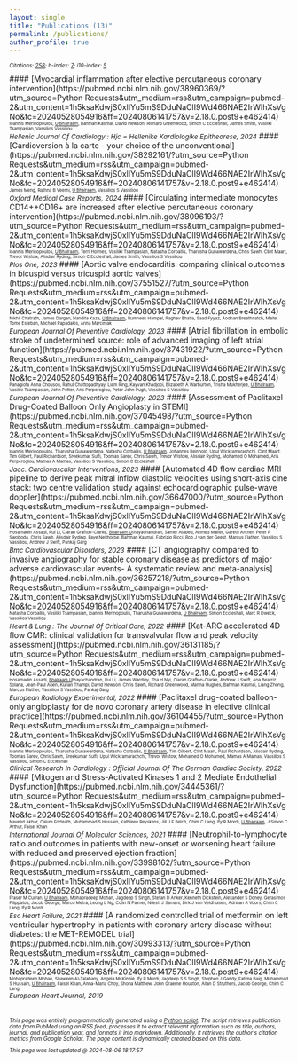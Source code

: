 ```yaml
---
layout: single
title: "Publications (13)"
permalink: /publications/
author_profile: true
---
```


<style>hr { display: none; }</style>

<p style='font-size: 0.7em;'><i>Citations: <u>258</u>; h-index: <u>7</u>; i10-index: <u>5</u></i></p>
#### [Myocardial inflammation after elective percutaneous coronary intervention](https://pubmed.ncbi.nlm.nih.gov/38960369/?utm_source=Python Requests&utm_medium=rss&utm_campaign=pubmed-2&utm_content=1h5ksaKdwjS0xlIYu5mS9DduNaClI9Wd466NAE2IrWIhXsVgNo&fc=20240528054916&ff=20240806141757&v=2.18.0.post9+e462414)<br><span style='font-size: 0.55em;'>Ioannis Merinopoulos, <u>U Bhalraam</u>, Bahman Kasmai, David Hewson, Richard Greenwood, Simon C Eccleshall, James Smith, Vasiliki Tsampasian, Vassilios Vassiliou</span><br><span style='font-size: 0.85em;'><i>Hellenic Journal Of Cardiology : Hjc = Hellenike Kardiologike Epitheorese, 2024</i></span>
#### [Cardioversion à la carte - your choice of the unconventional](https://pubmed.ncbi.nlm.nih.gov/38292161/?utm_source=Python Requests&utm_medium=rss&utm_campaign=pubmed-2&utm_content=1h5ksaKdwjS0xlIYu5mS9DduNaClI9Wd466NAE2IrWIhXsVgNo&fc=20240528054916&ff=20240806141757&v=2.18.0.post9+e462414)<br><span style='font-size: 0.55em;'>James Meng, Rathna B Veerni, <u>U Bhalraam</u>, Vassilios S Vassiliou</span><br><span style='font-size: 0.85em;'><i>Oxford Medical Case Reports, 2024</i></span>
#### [Circulating intermediate monocytes CD14++CD16+ are increased after elective percutaneous coronary intervention](https://pubmed.ncbi.nlm.nih.gov/38096193/?utm_source=Python Requests&utm_medium=rss&utm_campaign=pubmed-2&utm_content=1h5ksaKdwjS0xlIYu5mS9DduNaClI9Wd466NAE2IrWIhXsVgNo&fc=20240528054916&ff=20240806141757&v=2.18.0.post9+e462414)<br><span style='font-size: 0.55em;'>Ioannis Merinopoulos, <u>U Bhalraam</u>, Terri Holmes, Vasiliki Tsampasian, Natasha Corballis, Tharusha Gunawardena, Chris Sawh, Clint Maart, Trevor Wistow, Alisdair Ryding, Simon C Eccleshall, James Smith, Vassilios S Vassiliou</span><br><span style='font-size: 0.85em;'><i>Plos One, 2023</i></span>
#### [Aortic valve endocarditis: comparing clinical outcomes in bicuspid versus tricuspid aortic valves](https://pubmed.ncbi.nlm.nih.gov/37551527/?utm_source=Python Requests&utm_medium=rss&utm_campaign=pubmed-2&utm_content=1h5ksaKdwjS0xlIYu5mS9DduNaClI9Wd466NAE2IrWIhXsVgNo&fc=20240528054916&ff=20240806141757&v=2.18.0.post9+e462414)<br><span style='font-size: 0.55em;'>Nikhil Chatrath, James Dargan, Nandita Kaza, <u>U Bhalraam</u>, Rumneek Hampal, Raghav Bhatia, Saad Fyyaz, Aodhan Breathnatch, Maite Tome Esteban, Michael Papadakis, Anna Marciniak</span><br><span style='font-size: 0.85em;'><i>European Journal Of Preventive Cardiology, 2023</i></span>
#### [Atrial fibrillation in embolic stroke of undetermined source: role of advanced imaging of left atrial function](https://pubmed.ncbi.nlm.nih.gov/37431922/?utm_source=Python Requests&utm_medium=rss&utm_campaign=pubmed-2&utm_content=1h5ksaKdwjS0xlIYu5mS9DduNaClI9Wd466NAE2IrWIhXsVgNo&fc=20240528054916&ff=20240806141757&v=2.18.0.post9+e462414)<br><span style='font-size: 0.55em;'>Panagiota Anna Chousou, Rahul Chattopadhyay, Liam Ring, Kayvan Khadjooi, Elizabeth A Warburton, Trisha Mukherjee, <u>U Bhalraam</u>, Vasiliki Tsampasian, John Potter, Aris Perperoglou, Peter John Pugh, Vassilios S Vassiliou</span><br><span style='font-size: 0.85em;'><i>European Journal Of Preventive Cardiology, 2023</i></span>
#### [Assessment of Paclitaxel Drug-Coated Balloon Only Angioplasty in STEMI](https://pubmed.ncbi.nlm.nih.gov/37045498/?utm_source=Python Requests&utm_medium=rss&utm_campaign=pubmed-2&utm_content=1h5ksaKdwjS0xlIYu5mS9DduNaClI9Wd466NAE2IrWIhXsVgNo&fc=20240528054916&ff=20240806141757&v=2.18.0.post9+e462414)<br><span style='font-size: 0.55em;'>Ioannis Merinopoulos, Tharusha Gunawardena, Natasha Corballis, <u>U Bhalraam</u>, Johannes Reinhold, Upul Wickramarachchi, Clint Maart, Tim Gilbert, Paul Richardson, Sreekumar Sulfi, Toomas Sarev, Chris Sawh, Trevor Wistow, Alisdair Ryding, Mohamed O Mohamed, Aris Perperoglou, Mamas A Mamas, Vassilios S Vassiliou, Simon C Eccleshall</span><br><span style='font-size: 0.85em;'><i>Jacc. Cardiovascular Interventions, 2023</i></span>
#### [Automated 4D flow cardiac MRI pipeline to derive peak mitral inflow diastolic velocities using short-axis cine stack: two centre validation study against echocardiographic pulse-wave doppler](https://pubmed.ncbi.nlm.nih.gov/36647000/?utm_source=Python Requests&utm_medium=rss&utm_campaign=pubmed-2&utm_content=1h5ksaKdwjS0xlIYu5mS9DduNaClI9Wd466NAE2IrWIhXsVgNo&fc=20240528054916&ff=20240806141757&v=2.18.0.post9+e462414)<br><span style='font-size: 0.55em;'>Hosamadin Assadi, Rui Li, Ciaran Grafton-Clarke, <u>Bhalraam U</u>thayachandran, Samer Alabed, Ahmed Maiter, Gareth Archer, Peter P Swoboda, Chris Sawh, Alisdair Ryding, Faye Nelthorpe, Bahman Kasmai, Fabrizio Ricci, Rob J van der Geest, Marcus Flather, Vassilios S Vassiliou, Andrew J Swift, Pankaj Garg</span><br><span style='font-size: 0.85em;'><i>Bmc Cardiovascular Disorders, 2023</i></span>
#### [CT angiography compared to invasive angiography for stable coronary disease as predictors of major adverse cardiovascular events- A systematic review and meta-analysis](https://pubmed.ncbi.nlm.nih.gov/36257218/?utm_source=Python Requests&utm_medium=rss&utm_campaign=pubmed-2&utm_content=1h5ksaKdwjS0xlIYu5mS9DduNaClI9Wd466NAE2IrWIhXsVgNo&fc=20240528054916&ff=20240806141757&v=2.18.0.post9+e462414)<br><span style='font-size: 0.55em;'>Natasha Corballis, Vasiliki Tsampasian, Ioannis Merinopoulis, Tharusha Gunawardena, <u>U Bhalraam</u>, Simon Eccleshall, Marc R Dweck, Vassilios Vassiliou</span><br><span style='font-size: 0.85em;'><i>Heart & Lung : The Journal Of Critical Care, 2022</i></span>
#### [Kat-ARC accelerated 4D flow CMR: clinical validation for transvalvular flow and peak velocity assessment](https://pubmed.ncbi.nlm.nih.gov/36131185/?utm_source=Python Requests&utm_medium=rss&utm_campaign=pubmed-2&utm_content=1h5ksaKdwjS0xlIYu5mS9DduNaClI9Wd466NAE2IrWIhXsVgNo&fc=20240528054916&ff=20240806141757&v=2.18.0.post9+e462414)<br><span style='font-size: 0.55em;'>Hosamadin Assadi, <u>Bhalraam U</u>thayachandran, Rui Li, James Wardley, Tha H Nyi, Ciaran Grafton-Clarke, Andrew J Swift, Ana Beatriz Solana, Jean-Paul Aben, Kurian Thampi, David Hewson, Chris Sawh, Richard Greenwood, Marina Hughes, Bahman Kasmai, Liang Zhong, Marcus Flather, Vassilios S Vassiliou, Pankaj Garg</span><br><span style='font-size: 0.85em;'><i>European Radiology Experimental, 2022</i></span>
#### [Paclitaxel drug-coated balloon-only angioplasty for de novo coronary artery disease in elective clinical practice](https://pubmed.ncbi.nlm.nih.gov/36104455/?utm_source=Python Requests&utm_medium=rss&utm_campaign=pubmed-2&utm_content=1h5ksaKdwjS0xlIYu5mS9DduNaClI9Wd466NAE2IrWIhXsVgNo&fc=20240528054916&ff=20240806141757&v=2.18.0.post9+e462414)<br><span style='font-size: 0.55em;'>Ioannis Merinopoulos, Tharusha Gunawardena, Natasha Corballis, <u>U Bhalraam</u>, Tim Gilbert, Clint Maart, Paul Richardson, Alisdair Ryding, Toomas Sarev, Chris Sawh, Sreekumar Sulfi, Upul Wickramarachchi, Trevor Wistow, Mohamed O Mohamed, Mamas A Mamas, Vassilios S Vassiliou, Simon C Eccleshall</span><br><span style='font-size: 0.85em;'><i>Clinical Research In Cardiology : Official Journal Of The German Cardiac Society, 2022</i></span>
#### [Mitogen and Stress-Activated Kinases 1 and 2 Mediate Endothelial Dysfunction](https://pubmed.ncbi.nlm.nih.gov/34445361/?utm_source=Python Requests&utm_medium=rss&utm_campaign=pubmed-2&utm_content=1h5ksaKdwjS0xlIYu5mS9DduNaClI9Wd466NAE2IrWIhXsVgNo&fc=20240528054916&ff=20240806141757&v=2.18.0.post9+e462414)<br><span style='font-size: 0.55em;'>Naveed Akbar, Calum Forteath, Muhammad S Hussain, Kathleen Reyskens, Jill J F Belch, Chim C Lang, Ify R Mordi, <u>U Bhalraam</u>, J Simon C Arthur, Faisel Khan</span><br><span style='font-size: 0.85em;'><i>International Journal Of Molecular Sciences, 2021</i></span>
#### [Neutrophil-to-lymphocyte ratio and outcomes in patients with new-onset or worsening heart failure with reduced and preserved ejection fraction](https://pubmed.ncbi.nlm.nih.gov/33998162/?utm_source=Python Requests&utm_medium=rss&utm_campaign=pubmed-2&utm_content=1h5ksaKdwjS0xlIYu5mS9DduNaClI9Wd466NAE2IrWIhXsVgNo&fc=20240528054916&ff=20240806141757&v=2.18.0.post9+e462414)<br><span style='font-size: 0.55em;'>Fraser M Curran, <u>U Bhalraam</u>, Mohapradeep Mohan, Jagdeep S Singh, Stefan D Anker, Kenneth Dickstein, Alexander S Doney, Gerasimos Filippatos, Jacob George, Marco Metra, Leong L Ng, Colin N Palmer, Nilesh J Samani, Dirk J van Veldhuisen, Adriaan A Voors, Chim C Lang, Ify R Mordi</span><br><span style='font-size: 0.85em;'><i>Esc Heart Failure, 2021</i></span>
#### [A randomized controlled trial of metformin on left ventricular hypertrophy in patients with coronary artery disease without diabetes: the MET-REMODEL trial](https://pubmed.ncbi.nlm.nih.gov/30993313/?utm_source=Python Requests&utm_medium=rss&utm_campaign=pubmed-2&utm_content=1h5ksaKdwjS0xlIYu5mS9DduNaClI9Wd466NAE2IrWIhXsVgNo&fc=20240528054916&ff=20240806141757&v=2.18.0.post9+e462414)<br><span style='font-size: 0.55em;'>Mohapradeep Mohan, Shaween Al-Talabany, Angela McKinnie, Ify R Mordi, Jagdeep S S Singh, Stephen J Gandy, Fatima Baig, Muhammad S Hussain, <u>U Bhalraam</u>, Faisel Khan, Anna-Maria Choy, Shona Matthew, John Graeme Houston, Allan D Struthers, Jacob George, Chim C Lang</span><br><span style='font-size: 0.85em;'><i>European Heart Journal, 2019</i></span>
<p style='font-size: 0.7em;'><br><br><i>This page was entirely programmatically generated using a <a href='https://github.com/CoolShades/coolshades.github.io/blob/master/_python/publications.py'>Python script</a>. The script retrieves publication data from PubMed using an RSS feed, processes it to extract relevant information such as title, authors, journal, and publication year, and formats it into markdown. Additionally, it retrieves the author's citation metrics from Google Scholar. The page content is dynamically created based on this data.</i></p><p style='font-size: 0.7em;'><i>This page was last updated @ 2024-08-06 18:17:57</i></p>

